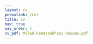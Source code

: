 ```yaml
---
layout: cv
permalink: /cv/
title: cv
nav: true
nav_order: 4
cv_pdf: Milad Ramezankhani Resume.pdf
---
```

